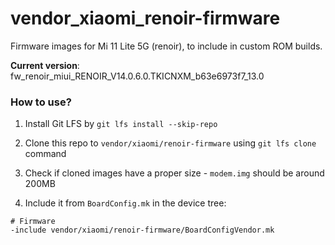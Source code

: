# vendor_xiaomi_renoir-firmware

Firmware images for Mi 11 Lite 5G (renoir), to include in custom ROM builds.


**Current version**: fw_renoir_miui_RENOIR_V14.0.6.0.TKICNXM_b63e6973f7_13.0

### How to use?

1. Install Git LFS by `git lfs install --skip-repo`
 
2. Clone this repo to `vendor/xiaomi/renoir-firmware` using `git lfs clone` command

3. Check if cloned images have a proper size - `modem.img` should be around 200MB

4. Include it from `BoardConfig.mk` in the device tree:

```
# Firmware
-include vendor/xiaomi/renoir-firmware/BoardConfigVendor.mk
```
